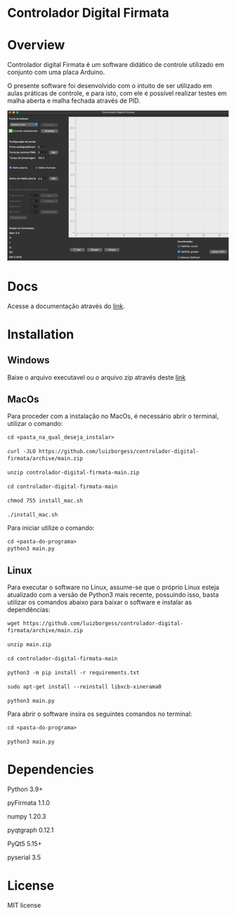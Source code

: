 # Controlador Digital Firmata
 

# Overview

 Controlador digital Firmata é um software didático de controle utilizado em conjunto com uma placa Arduino. 
 
 O presente software foi desenvolvido com o intuito de ser utilizado em aulas práticas de controle, e para isto, com ele é possível realizar testes em malha aberta e malha fechada através de PID.

![](Images/4.gif)

# Docs

Acesse a documentação através do [link](https://luizborgess.github.io/controlador-digital-firmata/).

# Installation

## Windows 

Baixe o arquivo executavel ou o arquivo zip através deste [link](https://github.com/luizborgess/controlador-digital-firmata/releases)

## MacOs

Para proceder com a instalação no MacOs, é necessário abrir o terminal, utilizar o comando:
```
cd <pasta_na_qual_deseja_instalar>

curl -JLO https://github.com/luizborgess/controlador-digital-firmata/archive/main.zip

unzip controlador-digital-firmata-main.zip

cd controlador-digital-firmata-main

chmod 755 install_mac.sh

./install_mac.sh
```

Para iniciar utilize o comando:

```
cd <pasta-do-programa>
python3 main.py
```


## Linux

Para executar o software no Linux, assume-se que o próprio Linux esteja atualizado com a versão de Python3 mais recente, possuindo isso, basta utilizar os comandos abaixo para baixar o software e instalar as dependências:

```
wget https://github.com/luizborgess/controlador-digital-firmata/archive/main.zip

unzip main.zip

cd controlador-digital-firmata-main

python3 -m pip install -r requirements.txt

sudo apt-get install --reinstall libxcb-xinerama0

python3 main.py
```

Para abrir o software insira os seguintes comandos no terminal:


```
cd <pasta-do-programa>

python3 main.py
```

# Dependencies

Python 3.9+

pyFirmata 1.1.0

numpy 1.20.3

pyqtgraph 0.12.1

PyQt5 5.15+

pyserial 3.5

# License

MIT license



